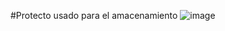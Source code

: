 #Protecto usado para el amacenamiento 
![image](https://github.com/iveth-cocha/Prueba1/assets/117743828/f7f8037b-0650-49bd-89e7-915565d1e337)
